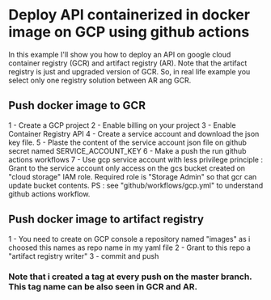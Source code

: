 # Deploy API containerized in docker image on GCP using github actions
In this example I'll show you how to deploy an API on google cloud container registry (GCR) and artifact registry (AR).
Note that the artifact registry is just and upgraded version of GCR. So, in real life example you select only one registry solution between AR ang GCR. 


## Push docker image to GCR
1 - Create a GCP project 
2 - Enable billing on your project
3 - Enable Container Registry API
4 - Create a service account and download the json key file.
5 - Plaste the content of the service account json file on github secret named SERVICE_ACCOUNT_KEY 
6 - Make a push the run github actions workflows
7 - Use gcp service account with less privilege principle : Grant to the service account only access on the gcs bucket created on "cloud storage" IAM role. 
Required role is "Storage Admin" so that gcr can update bucket contents. 
PS : see "github/workflows/gcp.yml" to understand github actions workflow. 


## Push docker image to artifact registry
1 - You need to create on GCP console a repository named "images" as i choosed this names as repo name in my yaml file
2 - Grant to this repo a "artifact registry writer"
3 - commit and push


### Note that i created a tag at every push on the master branch. This tag name can be also seen in GCR and AR. 



